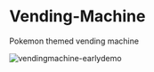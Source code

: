 # Vending-Machine
Pokemon themed vending machine 

![vendingmachine-earlydemo](https://user-images.githubusercontent.com/76146171/190160927-c2c1c7fe-3f20-4792-9907-dd4490511f6f.gif)
